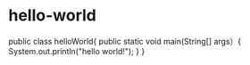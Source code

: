 # hello-world

public class helloWorld{
  public static void main(String[] args）{
    System.out.println("hello world!");
  }
}
